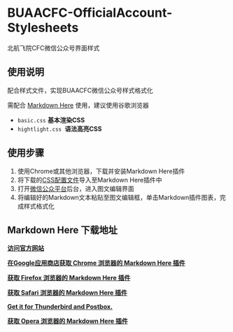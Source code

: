 # BUAACFC-OfficialAccount-Stylesheets
 北航飞院CFC微信公众号界面样式

## 使用说明

配合样式文件，实现BUAACFC微信公众号样式格式化

需配合 [Markdown Here](https://github.com/adam-p/markdown-here) 使用，建议使用谷歌浏览器

- `basic.css` **基本渲染CSS**
- `hightlight.css `**语法高亮CSS**



## 使用步骤

1. 使用Chrome或其他浏览器，下载并安装Markdown Here插件
2. 将下载的[CSS配置文件](https://github.com/eric5013/BUAACFC-OfficialAccount-Stylesheets/releases/tag/1.2.0)导入至Markdown Here插件中
3. 打开[微信公众平台](https://mp.weixin.qq.com)后台，进入图文编辑界面
4. 将编辑好的Markdown文本粘贴至图文编辑框，单击Markdown插件图表，完成样式格式化



## Markdown Here 下载地址

[**访问官方网站**](http://markdown-here.com/)

[**在Google应用商店获取 Chrome 浏览器的 Markdown Here 插件**](https://chrome.google.com/webstore/detail/elifhakcjgalahccnjkneoccemfahfoa)

[**获取 Firefox 浏览器的 Markdown Here 插件**](https://addons.mozilla.org/en-US/firefox/addon/markdown-here/)

[**获取 Safari 浏览器的 Markdown Here 插件**](https://s3.amazonaws.com/markdown-here/markdown-here.safariextz)

[**Get it for Thunderbird and Postbox.**](https://addons.mozilla.org/en-US/thunderbird/addon/markdown-here/)

[**获取 Opera 浏览器的 Markdown Here 插件**](https://addons.opera.com/en/extensions/details/markdown-here/)
